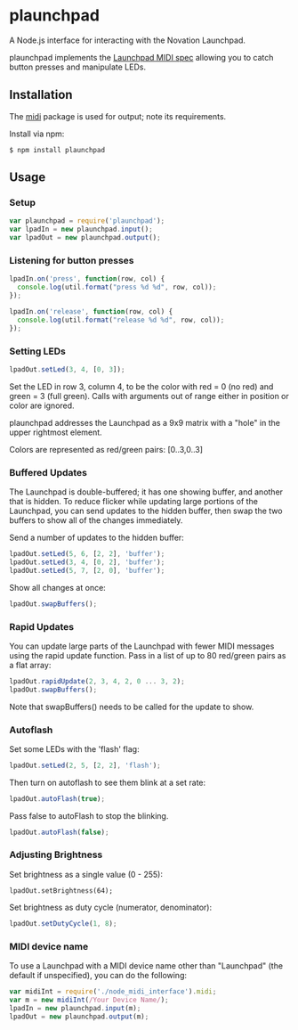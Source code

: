 plaunchpad
==========

A Node.js interface for interacting with the Novation Launchpad.

plaunchpad implements the [Launchpad MIDI spec](http://global.novationmusic.com/support/product-downloads?product=Launchpad, "Launchpad programmer's reference") 
allowing you to catch button presses and manipulate LEDs.

## Installation

The [midi](https://github.com/justinlatimer/node-midi) package 
is used for output; note its requirements.

Install via npm:

```
$ npm install plaunchpad
```

## Usage

### Setup

```Javascript
var plaunchpad = require('plaunchpad');
var lpadIn = new plaunchpad.input();
var lpadOut = new plaunchpad.output();
```

### Listening for button presses

```Javascript
lpadIn.on('press', function(row, col) {
  console.log(util.format("press %d %d", row, col));
});

lpadIn.on('release', function(row, col) {
  console.log(util.format("release %d %d", row, col));
});
```

### Setting LEDs

```Javascript
lpadOut.setLed(3, 4, [0, 3]);
```

Set the LED in row 3, column 4, to be the color with red = 0
(no red) and green = 3 (full green). Calls with arguments out 
of range either in position or color are ignored.

plaunchpad addresses the Launchpad as a 9x9 matrix with a 
"hole" in the upper rightmost element.

Colors are represented as red/green pairs: [0..3,0..3]

### Buffered Updates

The Launchpad is double-buffered; it has one showing buffer, 
and another that is hidden. To reduce flicker while updating
large portions of the Launchpad, you can send updates to the
hidden buffer, then swap the two buffers to show all of the 
changes immediately.

Send a number of updates to the hidden buffer:

```Javascript
lpadOut.setLed(5, 6, [2, 2], 'buffer');
lpadOut.setLed(3, 4, [0, 2], 'buffer');
lpadOut.setLed(5, 7, [2, 0], 'buffer');
```

Show all changes at once:
```Javascript
lpadOut.swapBuffers();
```

### Rapid Updates

You can update large parts of the Launchpad with fewer MIDI messages
using the rapid update function. Pass in a list of up to 80 red/green
pairs as a flat array:

```JavaScript
lpadOut.rapidUpdate(2, 3, 4, 2, 0 ... 3, 2);
lpadOut.swapBuffers();
```

Note that swapBuffers() needs to be called for the update to show.

### Autoflash

Set some LEDs with the 'flash' flag:

```Javascript
lpadOut.setLed(2, 5, [2, 2], 'flash');
```

Then turn on autoflash to see them blink at a set rate:

```Javascript
lpadOut.autoFlash(true);
```

Pass false to autoFlash to stop the blinking.

```Javascript
lpadOut.autoFlash(false);
```

### Adjusting Brightness

Set brightness as a single value (0 - 255):
```Javacript
lpadOut.setBrightness(64);
```

Set brightness as duty cycle (numerator, denominator):
```Javascript
lpadOut.setDutyCycle(1, 8);
```

### MIDI device name

To use a Launchpad with a MIDI device name other than
"Launchpad" (the default if unspecified), you can do the following:

```Javascript
var midiInt = require('./node_midi_interface').midi;
var m = new midiInt(/Your Device Name/);
lpadIn = new plaunchpad.input(m);
lpadOut = new plaunchpad.output(m);
```
